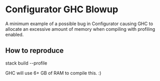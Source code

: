 # Configurator GHC Blowup

A minimum example of a possible bug in Configurator causing GHC to allocate 
an excessive amount of memory when compiling with profiling enabled.

## How to reproduce

stack build --profile

GHC will use 6+ GB of RAM to compile this. :)
